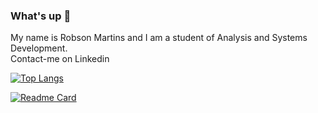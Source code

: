 ### What's up 👋

 My name is Robson Martins and I am a student of Analysis and Systems Development.<br/>
 Contact-me on Linkedin

 


[![Top Langs](https://github-readme-stats.vercel.app/api/top-langs/?username=anuraghazra&layout=compact)](https://github.com/anuraghazra/github-readme-stats)

[![Readme Card](https://github-readme-stats.vercel.app/api/pin/?username=RobsonMT&repo=dyn_qrcode)](https://github.com/RobsonMT/dyn_qrcode)





